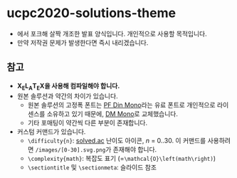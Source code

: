 # ucpc2020-solutions-theme
- 에서 포크해 살짝 개조한 발표 양식입니다. 개인적으로 사용할 목적입니다.
- 만약 저작권 문제가 발생한다면 즉시 내리겠습니다.

## 참고

- **X<sub>E</sub>L<sub>A</sub>T<sub>E</sub>X을 사용해 컴파일해야 합니다.**
- 원본 솔루션과 약간의 차이가 있습니다.
  - 원본 솔루션의 고정폭 폰트는 [PF Din Mono](https://www.myfonts.com/fonts/parachute/pf-din-mono/)라는 유료 폰트로 개인적으로 라이센스를 소유하고 있기 때문에, [DM Mono](https://fonts.google.com/specimen/DM+Mono)로 교체했습니다.
  - 기타 포매팅이 약간씩 다른 부분이 존재합니다.
- 커스텀 커맨드가 있습니다.
  - `\difficulty{n}`: [solved.ac](https://solved.ac) 난이도 아이콘, *n* = 0..30. 이 커맨드를 사용하려면 `/images/[0-30].svg.png`가 존재해야 합니다.
  - `\complexity{math}`: 복잡도 표기 (=`\mathcal{O}\left(math\right)`)
  - `\sectiontitle` 및 `\sectionmeta`: 슬라이드 참조
